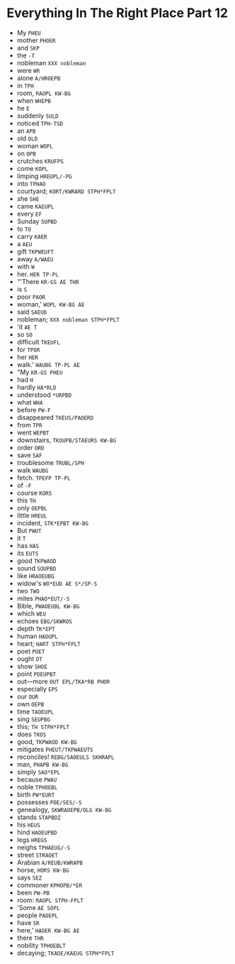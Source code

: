 # Everything In The Right Place Part 12

* My `PHEU`
* mother `PHOER`
* and `SKP`
* the `-T`
* nobleman `XXX nobleman`
* were `WR`
* alone `A/HROEPB`
* in `TPH`
* room, `RAOPL KW-BG`
* when `WHEPB`
* he `E`
* suddenly `SULD`
* noticed `TPH-TSD`
* an `APB`
* old `OLD`
* woman `WOPL`
* on `OPB`
* crutches `KRUFPS`
* come `KOPL`
* limping `HREUPL/-PG`
* into `TPHAO`
* courtyard; `KORT/KWRARD STPH*FPLT`
* she `SHE`
* came `KAEUPL`
* every `EF`
* Sunday `SUPBD`
* to `TO`
* carry `KAER`
* a `AEU`
* gift `TKPWEUFT`
* away `A/WAEU`
* with `W`
* her. `HER TP-PL`
* "'There `KR-GS AE THR`
* is `S`
* poor `PAOR`
* woman,' `WOPL KW-BG AE`
* said `SAEUD`
* nobleman; `XXX nobleman STPH*FPLT`
* 'it `AE T`
* so `SO`
* difficult `TKEUFL`
* for `TPOR`
* her `HER`
* walk.' `WAUBG TP-PL AE`
* "My `KR-GS PHEU`
* had `H`
* hardly `HA*RLD`
* understood `*URPBD`
* what `WHA`
* before `PW-F`
* disappeared `TKEUS/PAOERD`
* from `TPR`
* went `WEPBT`
* downstairs, `TKOUPB/STAEURS KW-BG`
* order `ORD`
* save `SAF`
* troublesome `TRUBL/SPH`
* walk `WAUBG`
* fetch. `TPEFP TP-PL`
* of `-F`
* course `KORS`
* this `TH`
* only `OEPBL`
* little `HREUL`
* incident, `STK*EPBT KW-BG`
* But `PWUT`
* it `T`
* has `HAS`
* its `EUTS`
* good `TKPWAOD`
* sound `SOUPBD`
* like `HRAOEUBG`
* widow's `WO*EUD AE S*/SP-S`
* two `TWO`
* mites `PHAO*EUT/-S`
* Bible, `PWAOEUBL KW-BG`
* which `WEU`
* echoes `EBG/SKWROS`
* depth `TK*EPT`
* human `HAOUPL`
* heart; `HART STPH*FPLT`
* poet `POET`
* ought `OT`
* show `SHOE`
* point `POEUPBT`
* out—more `OUT EPL/TKA*RB PHOR`
* especially `EPS`
* our `OUR`
* own `OEPB`
* time `TAOEUPL`
* sing `SEUPBG`
* this; `TH STPH*FPLT`
* does `TKOS`
* good, `TKPWAOD KW-BG`
* mitigates `PHEUT/TKPWAEUTS`
* reconciles! `REBG/SAOEULS SKHRAPL`
* man, `PHAPB KW-BG`
* simply `SAO*EPL`
* because `PWAU`
* noble `TPHOEBL`
* birth `PW*EURT`
* possesses `POE/SES/-S`
* genealogy, `SKWRAOEPB/OLG KW-BG`
* stands `STAPBDZ`
* his `HEUS`
* hind `HAOEUPBD`
* legs `HREGS`
* neighs `TPHAEUG/-S`
* street `STRAOET`
* Arabian `A/REUB/KWRAPB`
* horse, `HORS KW-BG`
* says `SEZ`
* commoner `KPHOPB/*ER`
* been `PW-PB`
* room: `RAOPL STPH-FPLT`
* 'Some `AE SOPL`
* people `PAOEPL`
* have `SR`
* here,' `HAOER KW-BG AE`
* there `THR`
* nobility `TPHOEBLT`
* decaying; `TKAOE/KAEUG STPH*FPLT`
